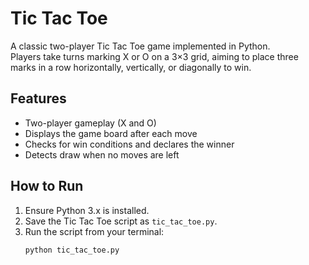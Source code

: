 # Tic Tac Toe

A classic two-player Tic Tac Toe game implemented in Python.  
Players take turns marking X or O on a 3×3 grid, aiming to place three marks in a row horizontally, vertically, or diagonally to win.

## Features

- Two-player gameplay (X and O)
- Displays the game board after each move
- Checks for win conditions and declares the winner
- Detects draw when no moves are left

## How to Run

1. Ensure Python 3.x is installed.
2. Save the Tic Tac Toe script as `tic_tac_toe.py`.
3. Run the script from your terminal:
   ```bash
   python tic_tac_toe.py
